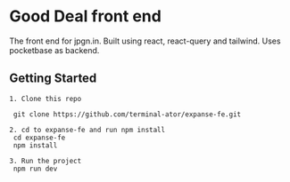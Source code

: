 # Good Deal front end

The front end for jpgn.in. Built using react, react-query and tailwind. Uses pocketbase as backend.

## Getting Started

    1. Clone this repo

     git clone https://github.com/terminal-ator/expanse-fe.git

    2. cd to expanse-fe and run npm install
     cd expanse-fe
     npm install

    3. Run the project
     npm run dev
